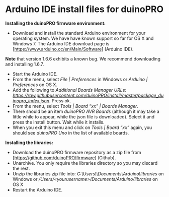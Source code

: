 # **Arduino IDE install files for duinoPRO**

**Installing the duinoPRO firmware environment:**

- Download and install the standard Arduino environment for your operating system. We have have known support so far for OS X and Windows 7.  The Arduino IDE download page is [https://www.arduino.cc/en/Main/Software] (Arduino IDE).  

**Note** that version 1.6.6 exhibits a known bug.  We recommend downloading and installing 1.6.7.
 
- Start the Arduino IDE.
- From the menu, select *File | Preferences* in Windows or *Arduino | Preferences* on OS X.
- Add the following to *Additional Boards Manager URLs*: *https://raw.githubusercontent.com/duinoPRO/install/master/package_duinopro_index.json*.  Press ok.
- From the menu, select *Tools | Board “xx” | Boards Manager*.
- There should be an item *duinoPRO AVR Boards* (although it may take a little while to appear, while the json file is downloaded).  Select it and press the install button.  Wait while it installs.
- When you exit this menu and click on *Tools | Board “xx”* again, you should see *duinoPRO Uno* in the list of available boards.

**Installing the libraries:**
- Download the duinoPRO firmware repository as a zip file from [https://github.com/duinoPRO/firmware] (Github).
- Unarchive.  You only require the libraries directory so you may discard the rest.
- Unzip the libraries zip file into: 
*C:\Users\\<yourusername>\Documents\Arduino\libraries* on Windows
or
*/Users/\<yourusername>/Documents/Arduino/libraries* on OS X
- Restart the Arduino IDE.  

